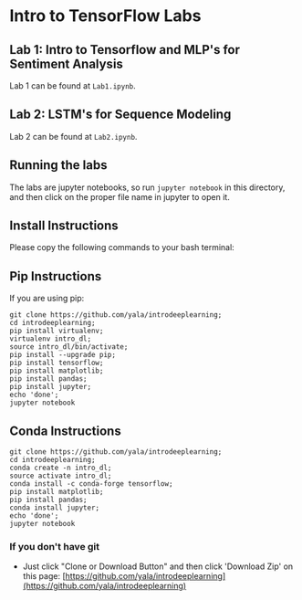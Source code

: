 # Intro to TensorFlow Labs

## Lab 1: Intro to Tensorflow and MLP's for Sentiment Analysis
Lab 1 can be found at `Lab1.ipynb`.

## Lab 2: LSTM's for Sequence Modeling
Lab 2 can be found at `Lab2.ipynb`.


## Running the labs
The labs are jupyter notebooks, so run `jupyter notebook` in this directory, and then click on the proper file name in jupyter to open it.

## Install Instructions
Please copy the following commands to your bash terminal:

## Pip Instructions
If you are using pip:
```
git clone https://github.com/yala/introdeeplearning;
cd introdeeplearning;
pip install virtualenv;
virtualenv intro_dl;
source intro_dl/bin/activate;
pip install --upgrade pip;
pip install tensorflow;
pip install matplotlib;
pip install pandas;
pip install jupyter;
echo 'done';
jupyter notebook
```
## Conda Instructions
```
git clone https://github.com/yala/introdeeplearning;
cd introdeeplearning;
conda create -n intro_dl;
source activate intro_dl;
conda install -c conda-forge tensorflow;
pip install matplotlib;
pip install pandas;
conda install jupyter;
echo 'done';
jupyter notebook
```


### If you don't have git
- Just click "Clone or Download Button" and then click 'Download Zip' on this page: [https://github.com/yala/introdeeplearning](https://github.com/yala/introdeeplearning)

